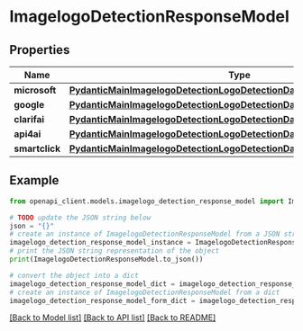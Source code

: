 # ImagelogoDetectionResponseModel


## Properties

Name | Type | Description | Notes
------------ | ------------- | ------------- | -------------
**microsoft** | [**PydanticMainImagelogoDetectionLogoDetectionDataClass94559364220800**](PydanticMainImagelogoDetectionLogoDetectionDataClass94559364220800.md) |  | [optional] 
**google** | [**PydanticMainImagelogoDetectionLogoDetectionDataClass94559364386944**](PydanticMainImagelogoDetectionLogoDetectionDataClass94559364386944.md) |  | [optional] 
**clarifai** | [**PydanticMainImagelogoDetectionLogoDetectionDataClass94559363427872**](PydanticMainImagelogoDetectionLogoDetectionDataClass94559363427872.md) |  | [optional] 
**api4ai** | [**PydanticMainImagelogoDetectionLogoDetectionDataClass94559363441296**](PydanticMainImagelogoDetectionLogoDetectionDataClass94559363441296.md) |  | [optional] 
**smartclick** | [**PydanticMainImagelogoDetectionLogoDetectionDataClass94559363452160**](PydanticMainImagelogoDetectionLogoDetectionDataClass94559363452160.md) |  | [optional] 

## Example

```python
from openapi_client.models.imagelogo_detection_response_model import ImagelogoDetectionResponseModel

# TODO update the JSON string below
json = "{}"
# create an instance of ImagelogoDetectionResponseModel from a JSON string
imagelogo_detection_response_model_instance = ImagelogoDetectionResponseModel.from_json(json)
# print the JSON string representation of the object
print(ImagelogoDetectionResponseModel.to_json())

# convert the object into a dict
imagelogo_detection_response_model_dict = imagelogo_detection_response_model_instance.to_dict()
# create an instance of ImagelogoDetectionResponseModel from a dict
imagelogo_detection_response_model_form_dict = imagelogo_detection_response_model.from_dict(imagelogo_detection_response_model_dict)
```
[[Back to Model list]](../README.md#documentation-for-models) [[Back to API list]](../README.md#documentation-for-api-endpoints) [[Back to README]](../README.md)



